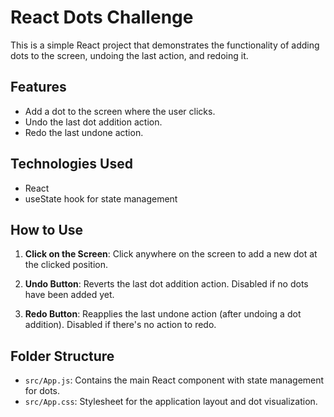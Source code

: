 # React Dots Challenge

This is a simple React project that demonstrates the functionality of adding dots to the screen, undoing the last action, and redoing it.

## Features

- Add a dot to the screen where the user clicks.
- Undo the last dot addition action.
- Redo the last undone action.

## Technologies Used

- React
- useState hook for state management

## How to Use

1. **Click on the Screen**: Click anywhere on the screen to add a new dot at the clicked position.

2. **Undo Button**: Reverts the last dot addition action. Disabled if no dots have been added yet.

3. **Redo Button**: Reapplies the last undone action (after undoing a dot addition). Disabled if there's no action to redo.

## Folder Structure

- `src/App.js`: Contains the main React component with state management for dots.
- `src/App.css`: Stylesheet for the application layout and dot visualization.

